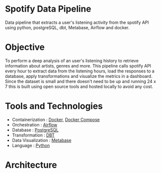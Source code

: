 # Spotify Data Pipeline

Data pipeline that extracts a user's listening activity from the spotify API using python, postgreSQL, dbt, Metabase, Airflow and docker.

# Objective

To perform a deep analysis of an user's listening history to retrieve information about artists, genres and more. This pipeline calls spotify API every hour to extract data from the listening hours, load the responses to a database, apply transformations and visualize the metrics in a dashboard. Since the dataset is small and there doesn't need to be up and running 24 x 7 this is built using open source tools and hosted locally to avoid any cost.

# Tools and Technologies

* Containerization : [Docker](https://www.docker.com/), [Docker Compose](https://docs.docker.com/compose/)
* Orchestration : [Airflow](https://airflow.apache.org/)
* Database : [PostgreSQL](https://www.postgresql.org/)
* Transformation : [DBT](https://www.getdbt.com/)
* Data Visualization : [Metabase](https://www.metabase.com/)
* Language : [Python](https://www.python.org/)

# Architecture

